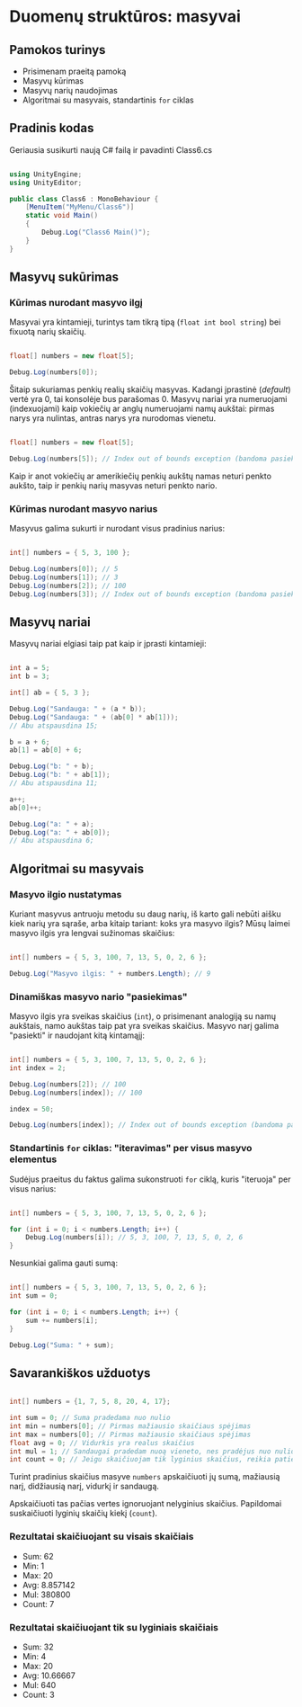 # Duomenų struktūros: masyvai

## Pamokos turinys

* Prisimenam praeitą pamoką
* Masyvų kūrimas
* Masyvų narių naudojimas
* Algoritmai su masyvais, standartinis `for` ciklas

## Pradinis kodas

Geriausia susikurti naują C# failą ir pavadinti Class6.cs

```csharp

using UnityEngine;
using UnityEditor;

public class Class6 : MonoBehaviour {
    [MenuItem("MyMenu/Class6")]
    static void Main()
    {
        Debug.Log("Class6 Main()");
    }
}

```

## Masyvų sukūrimas

### Kūrimas nurodant masyvo ilgį

Masyvai yra kintamieji, turintys tam tikrą tipą (`float int bool string`) bei fixuotą narių skaičių.

```csharp

float[] numbers = new float[5];

Debug.Log(numbers[0]);

```

Šitaip sukuriamas penkių realių skaičių masyvas. Kadangi įprastinė (_default_) vertė yra 0, tai konsolėje bus parašomas 0. Masyvų nariai yra numeruojami (indexuojami) kaip vokiečių ar anglų numeruojami namų aukštai: pirmas narys yra nulintas, antras narys yra nurodomas vienetu.

```csharp

float[] numbers = new float[5];

Debug.Log(numbers[5]); // Index out of bounds exception (bandoma pasiekti narį už ribų)

```

Kaip ir anot vokiečių ar amerikiečių penkių aukštų namas neturi penkto aukšto, taip ir penkių narių masyvas neturi penkto nario.

### Kūrimas nurodant masyvo narius

Masyvus galima sukurti ir nurodant visus pradinius narius:

```csharp

int[] numbers = { 5, 3, 100 };

Debug.Log(numbers[0]); // 5
Debug.Log(numbers[1]); // 3
Debug.Log(numbers[2]); // 100
Debug.Log(numbers[3]); // Index out of bounds exception (bandoma pasiekti narį už ribų)

```

## Masyvų nariai

Masyvų nariai elgiasi taip pat kaip ir įprasti kintamieji:

```csharp

int a = 5;
int b = 3;

int[] ab = { 5, 3 };

Debug.Log("Sandauga: " + (a * b));
Debug.Log("Sandauga: " + (ab[0] * ab[1]));
// Abu atspausdina 15;

b = a + 6;
ab[1] = ab[0] + 6;

Debug.Log("b: " + b);
Debug.Log("b: " + ab[1]);
// Abu atspausdina 11;

a++;
ab[0]++;

Debug.Log("a: " + a);
Debug.Log("a: " + ab[0]);
// Abu atspausdina 6;

```

## Algoritmai su masyvais

### Masyvo ilgio nustatymas

Kuriant masyvus antruoju metodu su daug narių, iš karto gali nebūti aišku kiek narių yra sąraše, arba kitaip tariant: koks yra masyvo ilgis? Mūsų laimei masyvo ilgis yra lengvai sužinomas skaičius:

```csharp

int[] numbers = { 5, 3, 100, 7, 13, 5, 0, 2, 6 };

Debug.Log("Masyvo ilgis: " + numbers.Length); // 9

```

### Dinamiškas masyvo nario "pasiekimas"

Masyvo ilgis yra sveikas skaičius (`int`), o prisimenant analogiją su namų aukštais, namo aukštas taip pat yra sveikas skaičius. Masyvo narį galima "pasiekti" ir naudojant kitą kintamąjį:

```csharp

int[] numbers = { 5, 3, 100, 7, 13, 5, 0, 2, 6 };
int index = 2;

Debug.Log(numbers[2]); // 100
Debug.Log(numbers[index]); // 100

index = 50;

Debug.Log(numbers[index]); // Index out of bounds exception (bandoma pasiekti narį už ribų)

```

### Standartinis `for` ciklas: "iteravimas" per visus masyvo elementus

Sudėjus praeitus du faktus galima sukonstruoti `for` ciklą, kuris "iteruoja" per visus narius:

```csharp

int[] numbers = { 5, 3, 100, 7, 13, 5, 0, 2, 6 };

for (int i = 0; i < numbers.Length; i++) {
    Debug.Log(numbers[i]); // 5, 3, 100, 7, 13, 5, 0, 2, 6
}

```

Nesunkiai galima gauti sumą:

```csharp

int[] numbers = { 5, 3, 100, 7, 13, 5, 0, 2, 6 };
int sum = 0;

for (int i = 0; i < numbers.Length; i++) {
    sum += numbers[i];
}

Debug.Log("Suma: " + sum);

```

## Savarankiškos užduotys

```csharp

int[] numbers = {1, 7, 5, 8, 20, 4, 17};

int sum = 0; // Suma pradedama nuo nulio
int min = numbers[0]; // Pirmas mažiausio skaičiaus spėjimas
int max = numbers[0]; // Pirmas mažiausio skaičiaus spėjimas
float avg = 0; // Vidurkis yra realus skaičius
int mul = 1; // Sandaugai pradedam nuoą vieneto, nes pradėjus nuo nulio sandauga gaunasi nulinė
int count = 0; // Jeigu skaičiuojam tik lyginius skaičius, reikia patiems nustatyti narių skaičių

```

Turint pradinius skaičius masyve `numbers` apskaičiuoti jų sumą, mažiausią narį, didžiausią narį, vidurkį ir sandaugą.

Apskaičiuoti tas pačias vertes ignoruojant nelyginius skaičius. Papildomai suskaičiuoti lyginių skaičių kiekį (`count`).

### Rezultatai skaičiuojant su visais skaičiais

* Sum: 62
* Min: 1
* Max: 20
* Avg: 8.857142
* Mul: 380800
* Count: 7

### Rezultatai skaičiuojant tik su lyginiais skaičiais

* Sum: 32
* Min: 4
* Max: 20
* Avg: 10.66667
* Mul: 640
* Count: 3
